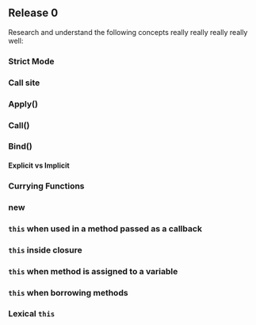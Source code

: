 ## Release 0 

Research and understand the following concepts really really really really well:
### Strict Mode 
### Call site
### Apply()
### Call()
### Bind()
#### Explicit vs Implicit
### Currying Functions
### new
### `this` when used in a method passed as a callback
### `this` inside closure
### `this` when method is assigned to a variable
### `this` when borrowing methods
### Lexical `this`
